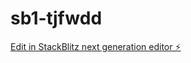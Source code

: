# sb1-tjfwdd

[Edit in StackBlitz next generation editor ⚡️](https://stackblitz.com/~/github.com/WaOpxX001/sb1-tjfwdd)